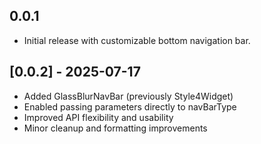 ## 0.0.1
- Initial release with customizable bottom navigation bar.

## [0.0.2] - 2025-07-17

- Added GlassBlurNavBar (previously Style4Widget)
- Enabled passing parameters directly to navBarType
- Improved API flexibility and usability
- Minor cleanup and formatting improvements